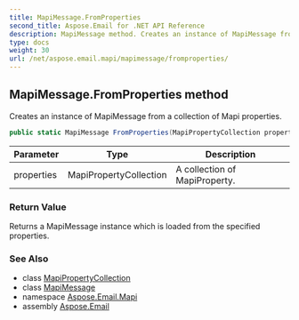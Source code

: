 ```yaml
---
title: MapiMessage.FromProperties
second_title: Aspose.Email for .NET API Reference
description: MapiMessage method. Creates an instance of MapiMessage from a collection of Mapi properties
type: docs
weight: 30
url: /net/aspose.email.mapi/mapimessage/fromproperties/
---
```

## MapiMessage.FromProperties method

Creates an instance of MapiMessage from a collection of Mapi properties.

```csharp
public static MapiMessage FromProperties(MapiPropertyCollection properties)
```

| Parameter | Type | Description |
| --- | --- | --- |
| properties | MapiPropertyCollection | A collection of MapiProperty. |

### Return Value

Returns a MapiMessage instance which is loaded from the specified properties.

### See Also

* class [MapiPropertyCollection](../../mapipropertycollection/)
* class [MapiMessage](../)
* namespace [Aspose.Email.Mapi](../../mapimessage/)
* assembly [Aspose.Email](../../../)


